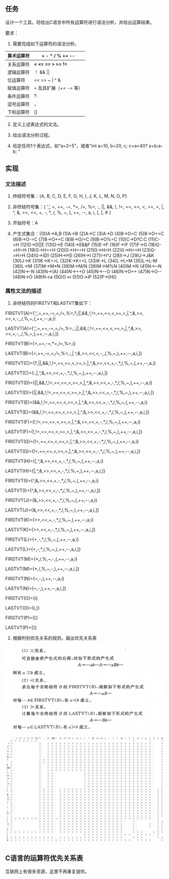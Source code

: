 ## 任务

设计一个工具。将给出C语言中所有运算符进行语法分析，并给出运算结果。

要求：

1. 需要完成如下运算符的语法分析。

| 算术运算符 | **+   - \* /   % ++ --**   |
| ---------- | -------------------------- |
| 关系运算符 | **<   <=  ==  >   >=  !=** |
| 逻辑运算符 | ！ &&   \|\|               |
| 位运算符   | <<  >>   ~ \| ^   &        |
| 赋值运算符 | = 及其扩展（+= -= 等）     |
| 条件运算符 | ?:                         |
| 逗号运算符 | ，                         |
| 下标运算符 | []                         |

2. 定义上述表达式的文法。

3. 给出语法分析过程。

4. 给定任何1个表达式，如“a=2+5”，或者“int a=10, b=20, c; c=a<40? a+b:a-b; ”

## 实现

### 文法描述

1. 终结符号集：{A, B, C, D, E, F, G, H, I, J, K, L, M, N, O, P}

2. 非终结符号集：{ ‘,’, =, +=, -=, *=, /=, %=, :, ||, &&, !, !=, ==, <=, <, >=, >, |, ^, &, >>, <<, +, -, *, /, %, ~, ), ++, --, a, i, [, ], # }

3. 开始符号：A

4. 产生式集合：{(0)A->A,B (1)A->B (2)A->C (3)A->D (4)B->O=C (5)B->O+=C (6)B->O-=C (7)B->O*=C (8)B->O/=C (9)B->O%=C (10)C->D?C:C (11)C->H (12)D->D||E (13)D->E (14)E->E&&F (15)E->F (16)F->!F (17)F->G (18)G->H!=H (19)G->H==H (20)G->H<=H (21)G->H<H (22)G->H>=H (23)G->H>H (24)G->(D) (25)H->H|I (26)H->I (27)I->I^J (28)I->J (29)J->J&K (30)J->K (31)K->K>>L (32)K->K<<L (33)K->L (34)L->L+M (35)L->L-M (36)L->M (37)M->M*N (38)M->M/N (39)M->M%N (40)M->N (41)N->~N (42)N->-N (43)N->(A) (44)N->++O (45)N->--O (46)N->O++ (47)N->O-- (48)N->O (49)N->a (50)O->i (51)O->iP (52)P->[H]}

### 属性文法的描述

1. 非终结符的FIRSTVT和LASTVT集如下：

FIRSTVT(A)={‘,’,=,+=,-=,*=,/=,%=,?,||,&&,!,!=,==,<=,<,>=,>,|,^,&,>>,<<,+,-,*,/,%,~,(,++,--,a,i}

LASTVT(A)={‘,’,=,+=,-=,*=,/=,%=,:,||,&&,!,!=,==,<=,<,>=,>,|,^,&,>>,<<,+,-,*,/,%,~,),++,--,a,i,]}

  

FIRSTVT(B)={=,+=,-=,*=,/=,%=,i}

LASTVT(B)={=,+=,-=,*=,/=,%=,:,|,^,&,>>,<<,+,-,*,/,%,~,),++,--,a,i,]}

  

FIRSTVT(C)={?,||,&&,!,!=,==,<=,<,>=,>,|,^,&,>>,<<,+,-,*,/,%,~,(,++,--,a,i}

LASTVT(C)={:,|,^,&,>>,<<,+,-,*,/,%,~,),++,--,a,i,]}

  

FIRSTVT(D)={||,&&,!,!=,==,<=,<,>=,>,|,^,&,>>,<<,+,-,*,/,%,~,(,++,--,a,i}

LASTVT(D)={||,&&,!,!=,==,<=,<,>=,>,|,^,&,>>,<<,+,-,*,/,%,~,),++,--,a,i,]}

  

FIRSTVT(E)={&&,!,!=,==,<=,<,>=,>,|,^,&,>>,<<,+,-,*,/,%,~,(,++,--,a,i}

LASTVT(E)={&&,!,!=,==,<=,<,>=,>,|,^,&,>>,<<,+,-,*,/,%,~,),++,--,a,i,]}

 

FIRSTVT(F)={!,!=,==,<=,<,>=,>,|,^,&,>>,<<,+,-,*,/,%,~,(,++,--,a,i}

LASTVT(F)={!,!=,==,<=,<,>=,>,|,^,&,>>,<<,+,-,*,/,%,~,),++,--,a,i,]}

  

FIRSTVT(G)={!=,==,<=,<,>=,>,|,^,&,>>,<<,+,-,*,/,%,~,(,++,--,a,i}

LASTVT(G)={!=,==,<=,<,>=,>,|,^,&,>>,<<,+,-,*,/,%,~,),++,--,a,i,]}

 

FIRSTVT(H)={|,^,&,>>,<<,+,-,*,/,%,~,(,++,--,a,i}

LASTVT(H)={|,^,&,>>,<<,+,-,*,/,%,~,),++,--,a,i,]}

  

FIRSTVT(I)={^,&,>>,<<,+,-,*,/,%,~,(,++,--,a,i}

LASTVT(I)={^,&,>>,<<,+,-,*,/,%,~,),++,--,a,i,]} 

 

FIRSTVT(J)={&,>>,<<,+,-,*,/,%,~,(,++,--,a,i}

LASTVT(J)={&,>>,<<,+,-,*,/,%,~,),++,--,a,i,]}

 

FIRSTVT(K)={>>,<<,+,-,*,/,%,~,(,++,--,a,i}

LASTVT(K)={>>,<<,+,-,*,/,%,~,),++,--,a,i,]}

  

FIRSTVT(L)={+,-,*,/,%,~,(,++,--,a,i} 

LASTVT(L)={+,-,*,/,%,~,),++,--,a,i,]}

  

FIRSTVT(M)={*,/,%,~,-,(,++,--,a,i} 

LASTVT(M)={*,/,%,~,-,),++,--,a,i,]}

  

FIRSTVT(N)={~,-,(,++,--,a,i} 

LASTVT(N)={~,-,),++,--,a,i,]}

  

FIRSTVT(O)={i} 

LASTVT(O)={i,]}



FIRSTVT(P)={[} 

LASTVT(P)={]} 

2. 根据判别优先关系的规则，画出优先关系表

![优先关系计算规则](images/优先关系计算规则.png)

![算符优先关系表](images/算符优先关系表.png)

## C语言的运算符优先关系表

互联网上有很多资源，这里不再重复提供。